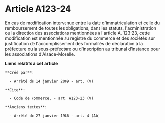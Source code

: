 # Article A123-24

En cas de modification intervenue entre la date d'immatriculation et celle du remboursement de toutes les obligations, dans
les statuts, l'administration ou la direction des associations mentionnées à l'article A. 123-23, cette modification est
mentionnée au registre du commerce et des sociétés sur justification de l'accomplissement des formalités de déclaration à la
préfecture ou la sous-préfecture ou d'inscription au tribunal d'instance pour les associations d'Alsace-Moselle.

**Liens relatifs à cet article**

	**Créé par**:

	  - Arrêté du 14 janvier 2009 - art. (V)

	**Cite**:

	  - Code de commerce. - art. A123-23 (V)

	**Anciens textes**:

	  - Arrêté du 27 janvier 1986 - art. 4 (Ab)
